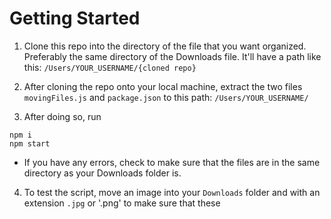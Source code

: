 # Getting Started
1. Clone this repo into the directory of the file that you want organized. Preferably the same directory of the Downloads file. It'll have a path like this: `/Users/YOUR_USERNAME/{cloned repo}` 

2. After cloning the repo onto your local machine, extract the two files `movingFiles.js` and `package.json` to this path: `/Users/YOUR_USERNAME/`

3. After doing so, run 
```
npm i
npm start
```
- If you have any errors, check to make sure that the files are in the same directory as your Downloads folder is. 

4. To test the script, move an image into your `Downloads` folder and with an extension `.jpg` or '.png' to make sure that these



